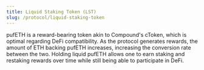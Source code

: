 ```yaml
---
title: Liquid Staking Token (LST)
slug: /protocol/liquid-staking-token
---
```


pufETH is a reward-bearing token akin to Compound's cToken, which is optimal regarding DeFi compatibility. As the protocol generates rewards, the amount of ETH backing pufETH increases, increasing the conversion rate between the two. Holding liquid pufETH allows one to earn staking and restaking rewards over time while still being able to participate in DeFi.